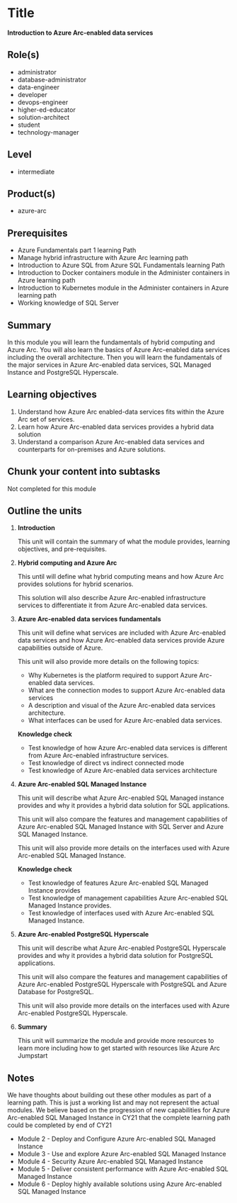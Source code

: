 # Title

**Introduction to Azure Arc-enabled data services**

## Role(s)

- administrator
- database-administrator
- data-engineer
- developer
- devops-engineer
- higher-ed-educator
- solution-architect
- student
- technology-manager

## Level

- intermediate

## Product(s)

- azure-arc

## Prerequisites

- Azure Fundamentals part 1 learning Path
- Manage hybrid infrastructure with Azure Arc learning path
- Introduction to Azure SQL from Azure SQL Fundamentals learning Path
- Introduction to Docker containers module in the Administer containers in Azure learning path
- Introduction to Kubernetes module in the Administer containers in Azure learning path
- Working knowledge of SQL Server

## Summary

In this module you will learn the fundamentals of hybrid computing and Azure Arc. You will also learn the basics of Azure Arc-enabled data services including the overall architecture. Then you will learn the fundamentals of the major services in Azure Arc-enabled data services, SQL Managed Instance and PostgreSQL Hyperscale.

## Learning objectives

1. Understand how Azure Arc enabled-data services fits within the Azure Arc set of services.
2. Learn how Azure Arc-enabled data services provides a hybrid data solution
3. Understand a comparison Azure Arc-enabled data services and counterparts for on-premises and Azure solutions.

## Chunk your content into subtasks

Not completed for this module

## Outline the units

1. **Introduction**

    This unit will contain the summary of what the module provides, learning objectives, and pre-requisites.

1. **Hybrid computing and Azure Arc**

    This until will define what hybrid computing means and how Azure Arc provides solutions for hybrid scenarios.

    This solution will also describe Azure Arc-enabled infrastructure services to differentiate it from Azure Arc-enabled data services.

1. **Azure Arc-enabled data services fundamentals**

    This unit will define what services are included with Azure Arc-enabled data services and how Azure Arc-enabled data services provide Azure capabilities outside of Azure.

    This unit will also provide more details on the following topics:

    - Why Kubernetes is the platform required to support Azure Arc-enabled data services.
    - What are the connection modes to support Azure Arc-enabled data services
    - A description and visual of the Azure Arc-enabled data services architecture.
    - What interfaces can be used for Azure Arc-enabled data services.

    **Knowledge check**

    - Test knowledge of how Azure Arc-enabled data services is different from Azure Arc-enabled infrastructure services.
    - Test knowledge of direct vs indirect connected mode
    - Test knowledge of Azure Arc-enabled data services architecture

1. **Azure Arc-enabled SQL Managed Instance**

    This unit will describe what Azure Arc-enabled SQL Managed instance provides and why it provides a hybrid data solution for SQL applications.

    This unit will also compare the features and management capabilities of Azure Arc-enabled SQL Managed Instance with SQL Server and Azure SQL Managed Instance.

    This unit will also provide more details on the interfaces used with Azure Arc-enabled SQL Managed Instance.

    **Knowledge check**

    - Test knowledge of features Azure Arc-enabled SQL Managed Instance provides
    - Test knowledge of management capabilities Azure Arc-enabled SQL Managed Instance provides.
    - Test knowledge of interfaces used with Azure Arc-enabled SQL Managed Instance.
    
1. **Azure Arc-enabled PostgreSQL Hyperscale**

    This unit will describe what Azure Arc-enabled PostgreSQL Hyperscale provides and why it provides a hybrid data solution for PostgreSQL applications.

    This unit will also compare the features and management capabilities of Azure Arc-enabled PostgreSQL Hyperscale with PostgreSQL and Azure Database for PostgreSQL.

    This unit will also provide more details on the interfaces used with Azure Arc-enabled PostgreSQL Hyperscale.

1. **Summary**

    This unit will summarize the module and provide more resources to learn more including how to get started with resources like Azure Arc Jumpstart

## Notes

We have thoughts about building out these other modules as part of a learning path. This is just a working list and may not represent the actual modules. We believe based on the progression of new capabilities for Azure Arc-enabled SQL Managed Instance in CY21 that the complete learning path could be completed by end of CY21

- Module 2 - Deploy and Configure Azure Arc-enabled SQL Managed Instance
- Module 3 - Use and explore Azure Arc-enabled SQL Managed Instance
- Module 4 - Security Azure Arc-enabled SQL Managed Instance
- Module 5 - Deliver consistent performance with Azure Arc-enabled SQL Managed Instance
- Module 6 - Deploy highly available solutions using Azure Arc-enabled SQL Managed Instance

